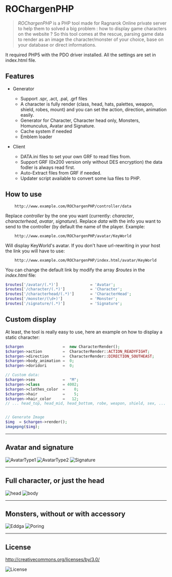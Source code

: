 ROChargenPHP
========


> *ROChargenPHP* is a PHP tool made for Ragnarok Online private server to help them  to
> solved a big problem : how to display game characters on  the website ?
> So this tool comes at the rescue, parsing game data to render as an image the
> character/monster of your choice, base on your database or direct informations.


It required PHP5 with the PDO driver installed.
All the settings are set in index.html file.

Features
---------

- Generator
    * Support .spr, .act, .pal, .grf files
    * A character is fully render (class, head, hats, palettes, weapon, shield, robes, mount) and you
    can set the action, direction, animation easily.
	* Generator for Character, Character head only, Monsters, Homunculus, Avatar and Signature.
	* Cache system if needed
	* Emblem loader

- Client
	* DATA.ini files to set your own GRF to read files from.
	* Support GRF (0x200 version only without DES encryption) the data fodler is always read first.
	* Auto-Extract files from GRF if needed.
	* Updater script available to convert some lua files to PHP.

How to use
---------

```
	http://www.example.com/ROChargenPHP/controller/data
```
Replace *controller* by the one you want (currently: *character*, *characterhead*, *avatar*, *signature*).
Replace *data* with the info you want to send to the controller (by default the name of the player.
Example:
```
	http://www.example.com/ROChargenPHP/avatar/KeyWorld
```

Will display KeyWorld's avatar.
If you don't have url-rewriting in your host the link you will have to use:
```
	http://www.example.com/ROChargenPHP/index.html/avatar/KeyWorld
```

You can change the default link by modify the array *$routes* in the *index.html* file:
```php
$routes['/avatar/(.*)']              = 'Avatar';
$routes['/character/(.*)']           = 'Character';
$routes['/characterhead/(.*)']       = 'CharacterHead';
$routes['/monster/(\d+)']            = 'Monster';
$routes['/signature/(.*)']           = 'Signature';
```

Custom display
---------
At least, the tool is really easy to use, here an example on how to display a static character:
```php
$chargen                 =  new CharacterRender();
$chargen->action         =  CharacterRender::ACTION_READYFIGHT;
$chargen->direction      =  CharacterRender::DIRECTION_SOUTHEAST;
$chargen->body_animation =  0;
$chargen->doridori       =  0;

// Custom data:
$chargen->sex            =  "M";
$chargen->class          = 4002;
$chargen->clothes_color  =    0;
$chargen->hair           =    5;
$chargen->hair_color     =   12;
// ... head_top, head_mid, head_bottom, robe, weapon, shield, sex, ...


// Generate Image
$img  = $chargen->render();
imagepng($img);
```

-------
Avatar and signature
-------
![AvatarType1](http://upload.robrowser.com/chargen/avatar1.png) ![AvatarType2](http://upload.robrowser.com/chargen/avatar2.png) ![Signature](http://upload.robrowser.com/chargen/signature.png)

-------
Full character, or just the head
-------
![head](http://upload.robrowser.com/chargen/head-keyworld.png) ![body](http://upload.robrowser.com/chargen/body-keyworld.png)

-------
Monsters, without or with accessory
-------
![Eddga](http://upload.robrowser.com/chargen/1115.png) ![Poring](http://upload.robrowser.com/chargen/1002.png)

-------
License
---------
http://creativecommons.org/licenses/by/3.0/

![License](http://i.creativecommons.org/l/by/3.0/88x31.png) 
